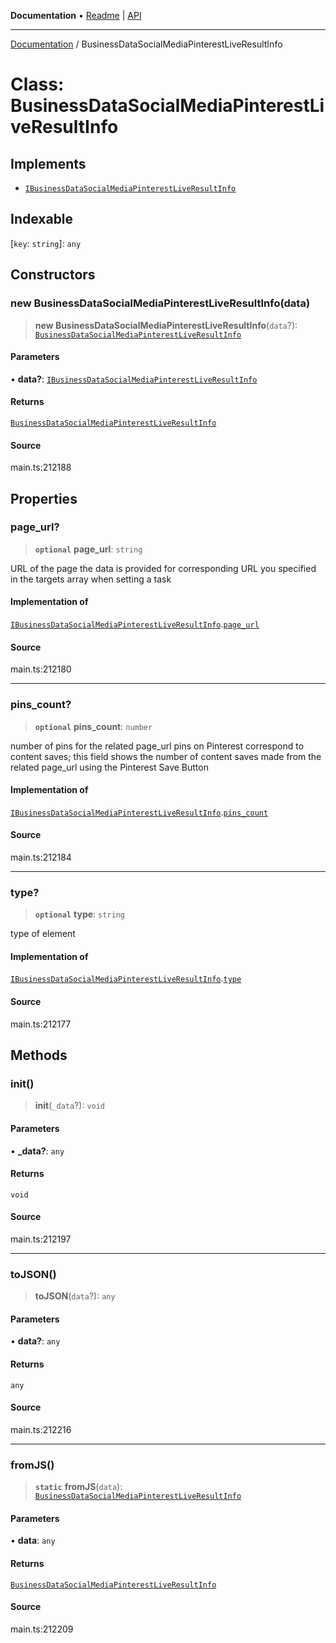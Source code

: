 **Documentation** • [Readme](../README.md) \| [API](../globals.md)

***

[Documentation](../README.md) / BusinessDataSocialMediaPinterestLiveResultInfo

# Class: BusinessDataSocialMediaPinterestLiveResultInfo

## Implements

- [`IBusinessDataSocialMediaPinterestLiveResultInfo`](../interfaces/IBusinessDataSocialMediaPinterestLiveResultInfo.md)

## Indexable

 \[`key`: `string`\]: `any`

## Constructors

### new BusinessDataSocialMediaPinterestLiveResultInfo(data)

> **new BusinessDataSocialMediaPinterestLiveResultInfo**(`data`?): [`BusinessDataSocialMediaPinterestLiveResultInfo`](BusinessDataSocialMediaPinterestLiveResultInfo.md)

#### Parameters

• **data?**: [`IBusinessDataSocialMediaPinterestLiveResultInfo`](../interfaces/IBusinessDataSocialMediaPinterestLiveResultInfo.md)

#### Returns

[`BusinessDataSocialMediaPinterestLiveResultInfo`](BusinessDataSocialMediaPinterestLiveResultInfo.md)

#### Source

main.ts:212188

## Properties

### page\_url?

> **`optional`** **page\_url**: `string`

URL of the page the data is provided for
corresponding URL you specified in the targets array when setting a task

#### Implementation of

[`IBusinessDataSocialMediaPinterestLiveResultInfo`](../interfaces/IBusinessDataSocialMediaPinterestLiveResultInfo.md).[`page_url`](../interfaces/IBusinessDataSocialMediaPinterestLiveResultInfo.md#page_url)

#### Source

main.ts:212180

***

### pins\_count?

> **`optional`** **pins\_count**: `number`

number of pins for the related page_url
pins on Pinterest correspond to content saves;
this field shows the number of content saves made from the related page_url using the Pinterest Save Button

#### Implementation of

[`IBusinessDataSocialMediaPinterestLiveResultInfo`](../interfaces/IBusinessDataSocialMediaPinterestLiveResultInfo.md).[`pins_count`](../interfaces/IBusinessDataSocialMediaPinterestLiveResultInfo.md#pins_count)

#### Source

main.ts:212184

***

### type?

> **`optional`** **type**: `string`

type of element

#### Implementation of

[`IBusinessDataSocialMediaPinterestLiveResultInfo`](../interfaces/IBusinessDataSocialMediaPinterestLiveResultInfo.md).[`type`](../interfaces/IBusinessDataSocialMediaPinterestLiveResultInfo.md#type)

#### Source

main.ts:212177

## Methods

### init()

> **init**(`_data`?): `void`

#### Parameters

• **\_data?**: `any`

#### Returns

`void`

#### Source

main.ts:212197

***

### toJSON()

> **toJSON**(`data`?): `any`

#### Parameters

• **data?**: `any`

#### Returns

`any`

#### Source

main.ts:212216

***

### fromJS()

> **`static`** **fromJS**(`data`): [`BusinessDataSocialMediaPinterestLiveResultInfo`](BusinessDataSocialMediaPinterestLiveResultInfo.md)

#### Parameters

• **data**: `any`

#### Returns

[`BusinessDataSocialMediaPinterestLiveResultInfo`](BusinessDataSocialMediaPinterestLiveResultInfo.md)

#### Source

main.ts:212209
